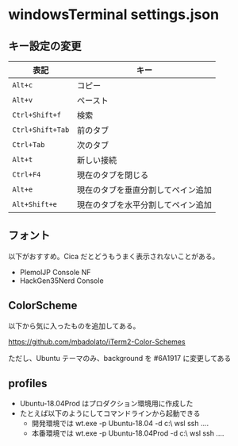 # windowsTerminal settings.json

## キー設定の変更

| 表記              | キー                                |
|-------------------|-------------------------------------|
|`Alt+c`            | コピー                              |
|`Alt+v`            | ペースト                            |
|`Ctrl+Shift+f`     | 検索                                |
|`Ctrl+Shift+Tab`   | 前のタブ                            |
|`Ctrl+Tab`         | 次のタブ                            |
|`Alt+t`            | 新しい接続                          |
|`Ctrl+F4`          | 現在のタブを閉じる                   |
|`Alt+e`            | 現在のタブを垂直分割してペイン追加    |
|`Alt+Shift+e`      | 現在のタブを水平分割してペイン追加    |

## フォント

以下がおすすめ。Cica だとどうもうまく表示されないことがある。

* PlemolJP Console NF
* HackGen35Nerd Console

## ColorScheme

以下から気に入ったものを追加してある。

https://github.com/mbadolato/iTerm2-Color-Schemes

ただし、Ubuntu テーマのみ、background を #6A1917 に変更してある

## profiles

* Ubuntu-18.04Prod はプロダクション環境用に作成した
* たとえば以下のようにしてコマンドラインから起動できる
  * 開発環境では wt.exe -p Ubuntu-18.04 -d c:\ wsl ssh ....
  * 本番環境では wt.exe -p Ubuntu-18.04Prod -d c:\ wsl ssh ....


